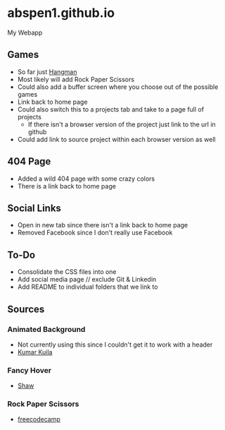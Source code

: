 # abspen1.github.io
My Webapp

## Games
* So far just [Hangman](https://github.com/abspen1/hangman-js)
* Most likely will add Rock Paper Scissors 
* Could also add a buffer screen where you choose out of the possible games
* Link back to home page
* Could also switch this to a projects tab and take to a page full of projects
    * If there isn't a browser version of the project just link to the url in github
* Could add link to source project within each browser version as well

## 404 Page
* Added a wild 404 page with some crazy colors
* There is a link back to home page

## Social Links
* Open in new tab since there isn't a link back to home page
* Removed Facebook since I don't really use Facebook

## To-Do
* Consolidate the CSS files into one
* Add social media page // exclude Git & Linkedin
* Add README to individual folders that we link to

## Sources
### Animated Background
* Not currently using this since I couldn't get it to work with a header
* [Kumar Kuila](https://codepen.io/uiswarup/pen/XWdXGGV)

### Fancy Hover
* [Shaw](https://codepen.io/shshaw/pen/MoxrPV)

### Rock Paper Scissors 
* [freecodecamp](https://www.youtube.com/watch?v=jaVNP3nIAv0&t=871s)
